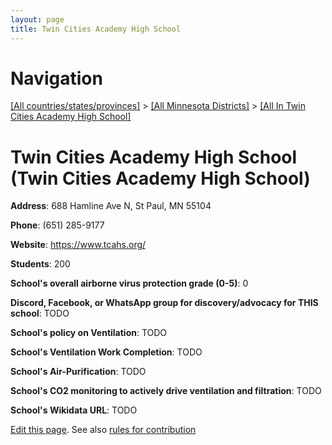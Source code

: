 ```yaml
---
layout: page
title: Twin Cities Academy High School
---
```

# Navigation

[[All countries/states/provinces]](../../..) > [[All Minnesota Districts]](../..) > [[All In Twin Cities Academy High School]](..)

# Twin Cities Academy High School (Twin Cities Academy High School)

**Address**: 688 Hamline Ave N, St Paul, MN 55104

**Phone**: (651) 285-9177

**Website**: <https://www.tcahs.org/>

**Students**: 200

**School's overall airborne virus protection grade (0-5)**: 0

**Discord, Facebook, or WhatsApp group for discovery/advocacy for THIS school**: TODO

**School's policy on Ventilation**: TODO

**School's Ventilation Work Completion**: TODO

**School's Air-Purification**: TODO

**School's CO2 monitoring to actively drive ventilation and filtration**: TODO

**School's Wikidata URL**: TODO


[Edit this page](https://github.com/ventilate-schools/MN/edit/main/./Twin_Cities_Academy_High_School/Twin_Cities_Academy_High_School.md). See also [rules for contribution](../../../contribution-rules/)